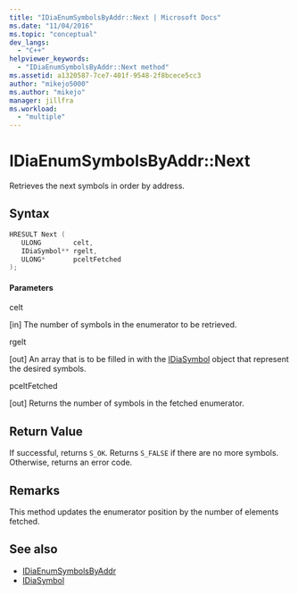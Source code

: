 ```yaml
---
title: "IDiaEnumSymbolsByAddr::Next | Microsoft Docs"
ms.date: "11/04/2016"
ms.topic: "conceptual"
dev_langs:
  - "C++"
helpviewer_keywords:
  - "IDiaEnumSymbolsByAddr::Next method"
ms.assetid: a1320587-7ce7-401f-9548-2f8bcece5cc3
author: "mikejo5000"
ms.author: "mikejo"
manager: jillfra
ms.workload:
  - "multiple"
---
```

# IDiaEnumSymbolsByAddr::Next
Retrieves the next symbols in order by address.

## Syntax

```C++
HRESULT Next ( 
   ULONG        celt,
   IDiaSymbol** rgelt,
   ULONG*       pceltFetched
);
```

#### Parameters
 celt

[in] The number of symbols in the enumerator to be retrieved.

 rgelt

[out] An array that is to be filled in with the [IDiaSymbol](../../debugger/debug-interface-access/idiasymbol.md) object that represent the desired symbols.

 pceltFetched

[out] Returns the number of symbols in the fetched enumerator.

## Return Value
 If successful, returns `S_OK`. Returns `S_FALSE` if there are no more symbols. Otherwise, returns an error code.

## Remarks
 This method updates the enumerator position by the number of elements fetched.

## See also
- [IDiaEnumSymbolsByAddr](../../debugger/debug-interface-access/idiaenumsymbolsbyaddr.md)
- [IDiaSymbol](../../debugger/debug-interface-access/idiasymbol.md)